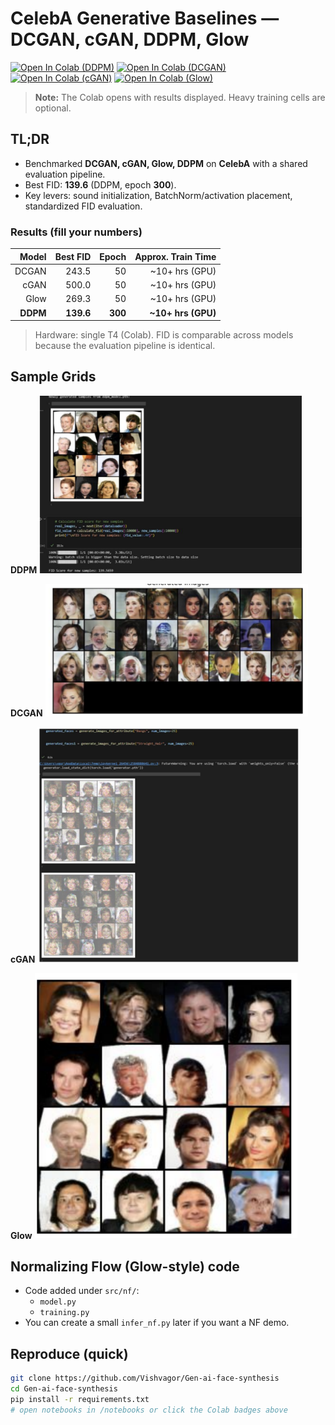 # CelebA Generative Baselines — DCGAN, cGAN, DDPM, Glow

[![Open In Colab (DDPM)](https://colab.research.google.com/assets/colab-badge.svg)](https://colab.research.google.com/github/Vishvagor/Gen-ai-face-synthesis/blob/main/notebooks/ddpm_celeba.ipynb)
[![Open In Colab (DCGAN)](https://colab.research.google.com/assets/colab-badge.svg)](https://colab.research.google.com/github/Vishvagor/Gen-ai-face-synthesis/blob/main/notebooks/dcgan_celeba.ipynb)
[![Open In Colab (cGAN)](https://colab.research.google.com/assets/colab-badge.svg)](https://colab.research.google.com/github/Vishvagor/Gen-ai-face-synthesis/blob/main/notebooks/cgan_celeba.ipynb)
[![Open In Colab (Glow)](https://colab.research.google.com/assets/colab-badge.svg)](https://colab.research.google.com/github/Vishvagor/Gen-ai-face-synthesis/blob/main/notebooks/glow_celeba.ipynb)

> **Note:** The Colab opens with results displayed. Heavy training cells are optional.

## TL;DR
- Benchmarked **DCGAN, cGAN, Glow, DDPM** on **CelebA** with a shared evaluation pipeline.
- Best FID: **139.6** (DDPM, epoch **300**).
- Key levers: sound initialization, BatchNorm/activation placement, standardized FID evaluation.

### Results (fill your numbers)
| Model | Best FID | Epoch | Approx. Train Time |
|------:|---------:|------:|-------------------:|
| DCGAN | 243.5    |  50   | ~10+ hrs (GPU)     |
| cGAN  | 500.0    |  50   | ~10+ hrs (GPU)     |
| Glow  | 269.3    |  50   | ~10+ hrs (GPU)     |
| **DDPM**  | **139.6** | **300** | **~10+ hrs (GPU)** |

> Hardware: single T4 (Colab). FID is comparable across models because the evaluation pipeline is identical.


## Sample Grids
**DDPM**
<img src="assests/ddpm_grid.png" width="420"/>

**DCGAN**
<img src="assests/dcgan_grid.png" width="420"/>

**cGAN**
<img src="assests/cgan_grid.png" width="420"/>

**Glow**
<img src="assests/glow_grid.png" width="420"/>

<!-- Optional: FID curves if you have them
## FID snapshots
<img src="assets/ddpm_fid.png" width="360"/> <img src="assets/dcgan_fid.png" width="360"/>
-->

## Normalizing Flow (Glow-style) code
- Code added under `src/nf/`:
  - `model.py`
  - `training.py`
- You can create a small `infer_nf.py` later if you want a NF demo.

## Reproduce (quick)
```bash
git clone https://github.com/Vishvagor/Gen-ai-face-synthesis
cd Gen-ai-face-synthesis
pip install -r requirements.txt
# open notebooks in /notebooks or click the Colab badges above



